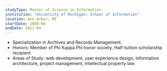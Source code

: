 ```yaml
---
studyType: Master of Science in Information
institution: "University of Michigan: School of Information"
location: Ann Arbor, MI
startDate: 2009-08
endDate: 2011-04
---
```


- Specialization in Archives and Records Management.
- Honors: Member of Phi Kappa Phi honor society, Half-tuition scholarship recipient.
- Areas of Study: web development, user experience design, information architecture, project management, intellectual property law.
